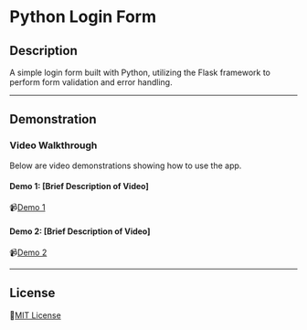 # Python Login Form

## Description
A simple login form built with Python, utilizing the Flask framework to perform form validation and error handling.

---

## Demonstration

### Video Walkthrough
Below are video demonstrations showing how to use the app.

#### Demo 1: [Brief Description of Video]
📹[Demo 1](https://link-to-your-video.com)

#### Demo 2: [Brief Description of Video]
📹[Demo 2](https://link-to-your-second-video.com)

---

## License
📝[MIT License](https://github.com/juicername6424/PythonLoginForm/blob/main/LICENSE)
